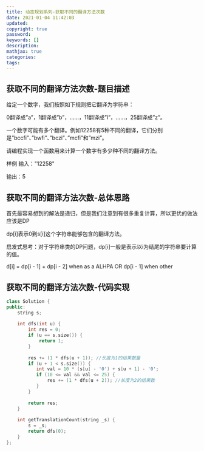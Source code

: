 ```yaml
---
title: 动态规划系列-获取不同的翻译方法次数
date: 2021-01-04 11:42:03
updated:
copyright: true
password:
keywords: []
description: 
mathjax: true
categories:
tags: 
---
```


## 获取不同的翻译方法次数-题目描述

给定一个数字，我们按照如下规则把它翻译为字符串：

0翻译成”a”，1翻译成”b”，……，11翻译成”l”，……，25翻译成”z”。

一个数字可能有多个翻译。例如12258有5种不同的翻译，它们分别是”bccfi”、”bwfi”、”bczi”、”mcfi”和”mzi”。

请编程实现一个函数用来计算一个数字有多少种不同的翻译方法。

样例
输入："12258"

输出：5

## 获取不同的翻译方法次数-总体思路

首先最容易想到的解法是递归，但是我们注意到有很多重复计算，所以更优的做法应该是DP

dp[i]表示0到s[i]这个字符串能够包含的翻译方法。 

启发式思考：对于字符串类的DP问题，dp[i]一般是表示以i为结尾的字符串要计算的值。

d[i] = dp[i - 1] + dp[i - 2] when as a ALHPA OR  dp[i - 1] when other 

## 获取不同的翻译方法次数-代码实现

```cpp
class Solution {
public:
    string s;
    
    int dfs(int u) {
        int res = 0;
        if (u == s.size()) {
            return 1;
        }
        
        res += (1 * dfs(u + 1)); //长度为1的结果数量
        if (u + 1 < s.size()) {
           int val = 10 * (s[u] - '0') + s[u + 1] - '0';
           if (10 <= val && val <= 25) { 
               res += (1 * dfs(u + 2)); //长度为2的结果数
           }
        }
        
        return res;
    }
    
    int getTranslationCount(string _s) {
        s = _s;
        return dfs(0);
    }
};
```
